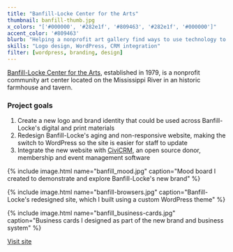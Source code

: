 ```yaml
---
title: "Banfill-Locke Center for the Arts"
thumbnail: banfill-thumb.jpg
x_colors: "['#000000', '#282e1f', '#809463', '#282e1f', '#000000']"
accent_color: '#809463'
blurb: "Helping a nonprofit art gallery find ways to use technology to advance their mission."
skills: "Logo design, WordPress, CRM integration"
filter: [wordpress, branding, design]
---
```


[Banfill-Locke Center for the Arts][banfill], established in 1979, is a nonprofit community art center located on the Mississippi River in an historic farmhouse and tavern. 

### Project goals

1. Create a new logo and brand identity that could be used across Banfill-Locke's digital and print materials
2. Redesign Banfill-Locke's aging and non-responsive website, making the switch to WordPress so the site is easier for staff to update
3. Integrate the new website with [CiviCRM][civicrm], an open source donor, membership and event management software

{% include image.html name="banfill_mood.jpg" caption="Mood board I created to demonstrate and explore Banfill-Locke's new brand" %}

{% include image.html name="banfill-browsers.jpg" caption="Banfill-Locke's redesigned site, which I built using a custom WordPress theme" %}

{% include image.html name="banfill_business-cards.jpg" caption="Business cards I designed as part of the new brand and business system" %}

<a href="http://banfill-locke.org" class="button">Visit site</a>

[banfill]: http://banfill-locke.org/
[civicrm]: https://civicrm.org/
